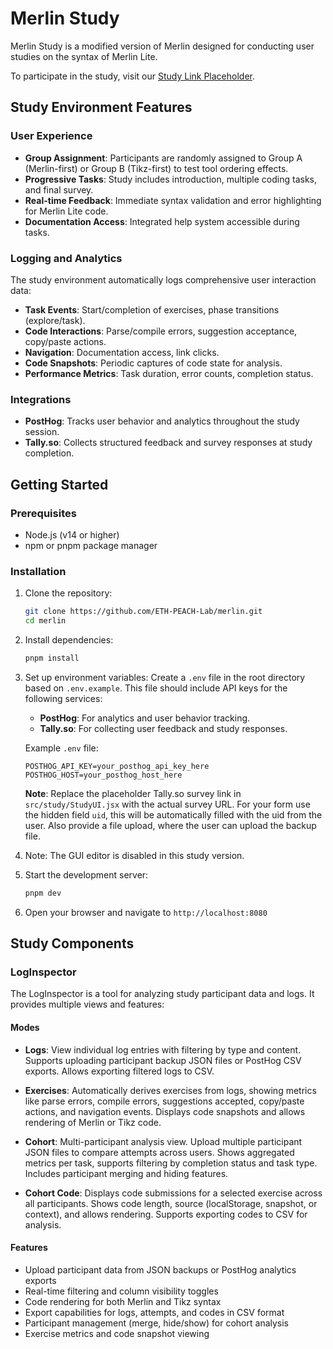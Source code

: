 # Merlin Study

Merlin Study is a modified version of Merlin designed for conducting user studies on the syntax of Merlin Lite.

To participate in the study, visit our [Study Link Placeholder]().

## Study Environment Features

### User Experience
- **Group Assignment**: Participants are randomly assigned to Group A (Merlin-first) or Group B (Tikz-first) to test tool ordering effects.
- **Progressive Tasks**: Study includes introduction, multiple coding tasks, and final survey.
- **Real-time Feedback**: Immediate syntax validation and error highlighting for Merlin Lite code.
- **Documentation Access**: Integrated help system accessible during tasks.

### Logging and Analytics
The study environment automatically logs comprehensive user interaction data:

- **Task Events**: Start/completion of exercises, phase transitions (explore/task).
- **Code Interactions**: Parse/compile errors, suggestion acceptance, copy/paste actions.
- **Navigation**: Documentation access, link clicks.
- **Code Snapshots**: Periodic captures of code state for analysis.
- **Performance Metrics**: Task duration, error counts, completion status.

### Integrations
- **PostHog**: Tracks user behavior and analytics throughout the study session.
- **Tally.so**: Collects structured feedback and survey responses at study completion.

## Getting Started

### Prerequisites
- Node.js (v14 or higher)
- npm or pnpm package manager

### Installation

1. Clone the repository:
   ```bash
   git clone https://github.com/ETH-PEACH-Lab/merlin.git
   cd merlin
   ```

2. Install dependencies:
   ```bash
   pnpm install
   ```

3. Set up environment variables:
   Create a `.env` file in the root directory based on `.env.example`. This file should include API keys for the following services:
   - **PostHog**: For analytics and user behavior tracking.
   - **Tally.so**: For collecting user feedback and study responses.

   Example `.env` file:
   ```
   POSTHOG_API_KEY=your_posthog_api_key_here
   POSTHOG_HOST=your_posthog_host_here
   ```

   **Note**: Replace the placeholder Tally.so survey link in `src/study/StudyUI.jsx` with the actual survey URL. For your form use the hidden field `uid`, this will be automatically filled with the uid from the user. Also provide a file upload, where the user can upload the backup file.

4. Note: The GUI editor is disabled in this study version.

4. Start the development server:
   ```bash
   pnpm dev
   ```

5. Open your browser and navigate to `http://localhost:8080`

## Study Components

### LogInspector

The LogInspector is a tool for analyzing study participant data and logs. It provides multiple views and features:

#### Modes

- **Logs**: View individual log entries with filtering by type and content. Supports uploading participant backup JSON files or PostHog CSV exports. Allows exporting filtered logs to CSV.

- **Exercises**: Automatically derives exercises from logs, showing metrics like parse errors, compile errors, suggestions accepted, copy/paste actions, and navigation events. Displays code snapshots and allows rendering of Merlin or Tikz code.

- **Cohort**: Multi-participant analysis view. Upload multiple participant JSON files to compare attempts across users. Shows aggregated metrics per task, supports filtering by completion status and task type. Includes participant merging and hiding features.

- **Cohort Code**: Displays code submissions for a selected exercise across all participants. Shows code length, source (localStorage, snapshot, or context), and allows rendering. Supports exporting codes to CSV for analysis.

#### Features

- Upload participant data from JSON backups or PostHog analytics exports
- Real-time filtering and column visibility toggles
- Code rendering for both Merlin and Tikz syntax
- Export capabilities for logs, attempts, and codes in CSV format
- Participant management (merge, hide/show) for cohort analysis
- Exercise metrics and code snapshot viewing
